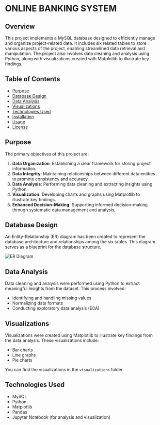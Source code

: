# ONLINE BANKING SYSTEM

## Overview

This project implements a MySQL database designed to efficiently manage and organize project-related data. It includes six related tables to store various aspects of the project, enabling streamlined data retrieval and manipulation. The project also involves data cleaning and analysis using Python, along with visualizations created with Matplotlib to illustrate key findings.

## Table of Contents

- [Purpose](#purpose)
- [Database Design](#database-design)
- [Data Analysis](#data-analysis)
- [Visualizations](#visualizations)
- [Technologies Used](#technologies-used)
- [Installation](#installation)
- [Usage](#usage)
- [License](#license)

## Purpose

The primary objectives of this project are:

1. **Data Organization**: Establishing a clear framework for storing project information.
2. **Data Integrity**: Maintaining relationships between different data entities to promote consistency and accuracy.
3. **Data Analysis**: Performing data cleaning and extracting insights using Python.
4. **Visualization**: Developing charts and graphs using Matplotlib to illustrate key findings.
5. **Enhanced Decision-Making**: Supporting informed decision-making through systematic data management and analysis.

## Database Design

An Entity-Relationship (ER) diagram has been created to represent the database architecture and relationships among the six tables. This diagram serves as a blueprint for the database structure.

![ER Diagram](path/to/your/er_diagram.png)  <!-- Replace with the path to your ER diagram image -->

## Data Analysis

Data cleaning and analysis were performed using Python to extract meaningful insights from the dataset. This process involved:

- Identifying and handling missing values
- Normalizing data formats
- Conducting exploratory data analysis (EDA)

## Visualizations

Visualizations were created using Matplotlib to illustrate key findings from the data analysis. These visualizations include:

- Bar charts
- Line graphs
- Pie charts

You can find the visualizations in the `visualizations` folder.

## Technologies Used

- MySQL
- Python
- Matplotlib
- Pandas
- Jupyter Notebook (for analysis and visualization)


